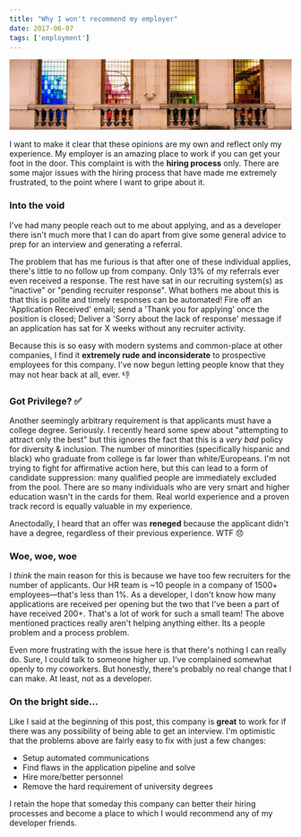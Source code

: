 ```yaml
---
title: "Why I won't recommend my employer"
date: 2017-06-07
tags: ['employment']
---
```


![Image of windows](./windows.jpg)

I want to make it clear that these opinions are my own and reflect only my experience. My employer is an amazing place to work if you can get your foot in the door. This complaint is with the **hiring process** only. There are some major issues with the hiring process that have made me extremely frustrated, to the point where I want to gripe about it.

### Into the void

I've had many people reach out to me about applying, and as a developer there isn't much more that I can do apart from give some general advice to prep for an interview and generating a referral.

The problem that has me furious is that after one of these individual applies, there's little to no follow up from company. Only 13% of my referrals ever even received a response. The rest have sat in our recruiting system(s) as "inactive" or "pending recruiter response". What bothers me about this is that this is polite and timely responses can be automated! Fire off an 'Application Received' email; send a 'Thank you for applying' once the position is closed; Deliver a 'Sorry about the lack of response' message if an application has sat for X weeks without any recruiter activity.

Because this is so easy with modern systems and common-place at other companies, I find it **extremely rude and inconsiderate** to prospective employees for this company. I've now begun letting people know that they may not hear back at all, ever.&nbsp;👎

### Got Privilege? ✅

Another seemingly arbitrary requirement is that applicants must have a college degree. Seriously. I recently heard some spew about "attempting to attract only the best" but this ignores the fact that this is a *very bad* policy for diversity & inclusion. The number of minorities (specifically hispanic and black) who graduate from college is far lower than white/Europeans.
I'm not trying to fight for affirmative action here, but this can lead to a form of candidate suppression: many qualified people are immediately excluded from the pool. There are so many individuals who are very smart and higher education wasn't in the cards for them. Real world experience and a proven track record is equally valuable in my experience.

Anectodally, I heard that an offer was **reneged** because the applicant didn't have a degree, regardless of their previous experience. WTF&nbsp;😞

### Woe, woe, woe

I *think* the main reason for this is because we have too few recruiters for the number of applicants. Our HR team is ~10 people in a company of 1500+ employees—that's less than 1%. As a developer, I don't know how many applications are received per opening but the two that I've been a part of have received 200+. That's a lot of work for such a small team! The above mentioned practices really aren't helping anything either. Its a people problem and a process problem.

Even more frustrating with the issue here is that there's nothing I can really do. Sure, I could talk to someone higher up. I've complained somewhat openly to my coworkers. But honestly, there's probably no real change that I can make. At least, not as a developer.

### On the bright side...

Like I said at the beginning of this post, this company is **great** to work for if there was any possibility of being able to get an interview. I'm optimistic that the problems above are fairly easy to fix with just a few changes:

- Setup automated communications
- Find flaws in the application pipeline and solve
- Hire more/better personnel
- Remove the hard requirement of university degrees

I retain the hope that someday this company can better their hiring processes and become a place to which I would recommend any of my developer friends.

